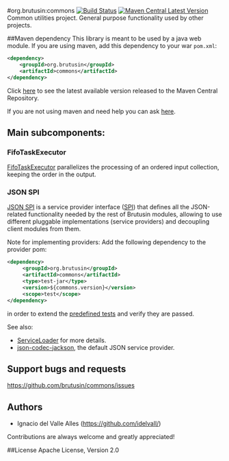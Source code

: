 #org.brutusin:commons [![Build Status](https://api.travis-ci.org/brutusin/commons.svg?branch=master)](https://travis-ci.org/brutusin/commons) [![Maven Central Latest Version](https://maven-badges.herokuapp.com/maven-central/org.brutusin/commons/badge.svg)](https://maven-badges.herokuapp.com/maven-central/org.brutusin/commons/)
Common utilities project. General purpose functionality used by other projects.

##Maven dependency 
This library is meant to be used by a java web module. If you are using maven, add this dependency to your war `pom.xml`:
```xml
<dependency>
    <groupId>org.brutusin</groupId>
    <artifactId>commons</artifactId>
</dependency>
```
Click [here](http://search.maven.org/#search%7Cga%7C1%7Cg%3A%22org.brutusin%22%20a%3A%22commons%22) to see the latest available version released to the Maven Central Repository.

If you are not using maven and need help you can ask [here](https://github.com/brutusin/commons/issues).

## Main subcomponents:

### FifoTaskExecutor

[FifoTaskExecutor](src/main/java/org/brutusin/commons/concurrent/FifoTaskExecutor.java) parallelizes the processing of an ordered input collection, keeping the order in the output.

### JSON SPI

[JSON SPI](src/main/java/org/brutusin/commons/json/spi) is a service provider interface ([SPI](http://en.wikipedia.org/wiki/Service_provider_interface)) that defines all the JSON-related functionality needed by the rest of Brutusin modules, allowing to use different pluggable implementations (service providers) and decoupling client modules from them. 

Note for implementing providers:
Add the following dependency to the provider pom:
```xml
<dependency>
     <groupId>org.brutusin</groupId>
     <artifactId>commons</artifactId>
     <type>test-jar</type>
     <version>${commons.version}</version>
     <scope>test</scope>
</dependency>
```
in order to extend the [predefined tests](https://github.com/brutusin/commons/tree/master/src/test/java/org/brutusin/commons/json/spi) and verify they are passed. 

See also:
* [ServiceLoader](http://docs.oracle.com/javase/6/docs/api/java/util/ServiceLoader.html) for more details.
* [json-codec-jackson](https://github.com/brutusin/json-codec-jackson), the default JSON service provider.

## Support bugs and requests
https://github.com/brutusin/commons/issues

## Authors

- Ignacio del Valle Alles (<https://github.com/idelvall/>)

Contributions are always welcome and greatly appreciated!

##License
Apache License, Version 2.0
